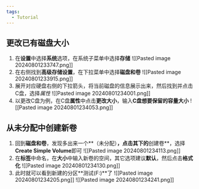 ```yaml
---
tags:
  - Tutorial
---
```

## 更改已有磁盘大小
1. 在**设置**中选择**系统**选项，在系统子菜单中选择**存储**
	![[Pasted image 20240801233747.png]]
1. 在右侧找到**高级存储设置**，在下拉菜单中选择**磁盘和卷**
	![[Pasted image 20240801233915.png]]
3. 展开对应硬盘右侧的下拉箭头，将当前磁盘的信息展示出来，然后找到并点击C盘，选择*属性*
	![[Pasted image 20240801234001.png]]
5. 以更改C盘为例，在C盘**属性**中点击**更改大小**，输入**C盘想要保留的容量大小**
	![[Pasted image 20240801234053.png]]

## 从未分配中创建新卷
1. 回到**磁盘和卷**，发现多出来一个**（未分配）**，点击其下的**创建卷**，选择**Create Simple Volume**即可
	![[Pasted image 20240801234113.png]]
1. 在**标签**中命名，在**大小**中输入新卷的空间，其它选项建议**默认**，然后点击**格式化**
	![[Pasted image 20240801234130.png]]
1. 此时就可以看到新建的分区**测试(F:)**了
	![[Pasted image 20240801234205.png]]
	![[Pasted image 20240801234241.png]]
